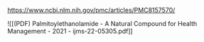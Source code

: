 
https://www.ncbi.nlm.nih.gov/pmc/articles/PMC8157570/

![[(PDF) Palmitoylethanolamide - A Natural Compound for Health Management - 2021 - ijms-22-05305.pdf]]

